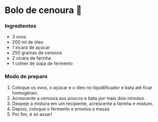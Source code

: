 # **Bolo de cenoura :carrot:**

### **Ingredientes**
 * 3 ovos
 * 200 ml de óleo
 * 1 xícara de açúcar
 * 250 gramas de cenoura
 * 2 xícara de farinha
 * 1 colher de sopa de fermento

 ### **Modo de preparo**
 1. Coloque os ovos, o açúcar e o óleo no liquidificador e bata até ficar homogêneo.
 2. Acrescente a cenoura aos poucos e bata por mais dois minutos.
 3. Despeje a mistura em um recipiente, acrescente a farinha e misture.
 4. Depois, coloque o fermento e envolva a massa.
 5. Por fim, é só assar!
